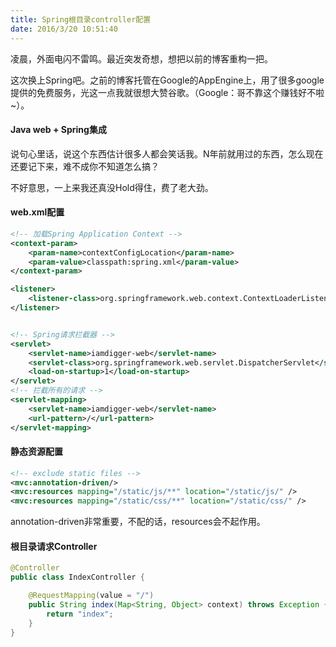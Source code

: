 ```yaml
---
title: Spring根目录controller配置
date: 2016/3/20 10:51:40
---
```


凌晨，外面电闪不雷鸣。最近突发奇想，想把以前的博客重构一把。

这次换上Spring吧。之前的博客托管在Google的AppEngine上，用了很多google提供的免费服务，光这一点我就很想大赞谷歌。（Google：哥不靠这个赚钱好不啦~）。

#### Java web + Spring集成
说句心里话，说这个东西估计很多人都会笑话我。N年前就用过的东西，怎么现在还要记下来，难不成你不知道怎么搞？

不好意思，一上来我还真没Hold得住，费了老大劲。

#### web.xml配置
````xml
<!-- 加载Spring Application Context -->
<context-param>
    <param-name>contextConfigLocation</param-name>
    <param-value>classpath:spring.xml</param-value>
</context-param>

<listener>
    <listener-class>org.springframework.web.context.ContextLoaderListener</listener-class>
</listener>


<!-- Spring请求拦截器 -->
<servlet>
    <servlet-name>iamdigger-web</servlet-name>
    <servlet-class>org.springframework.web.servlet.DispatcherServlet</servlet-class>
    <load-on-startup>1</load-on-startup>
</servlet>
<!-- 拦截所有的请求 -->
<servlet-mapping>
    <servlet-name>iamdigger-web</servlet-name>
    <url-pattern>/</url-pattern>
</servlet-mapping>
````

#### 静态资源配置
````xml
<!-- exclude static files -->
<mvc:annotation-driven/>
<mvc:resources mapping="/static/js/**" location="/static/js/" />
<mvc:resources mapping="/static/css/**" location="/static/css/" />
````
annotation-driven非常重要，不配的话，resources会不起作用。

#### 根目录请求Controller
````java
@Controller
public class IndexController {

    @RequestMapping(value = "/")
    public String index(Map<String, Object> context) throws Exception {
        return "index";
    }
}
````
